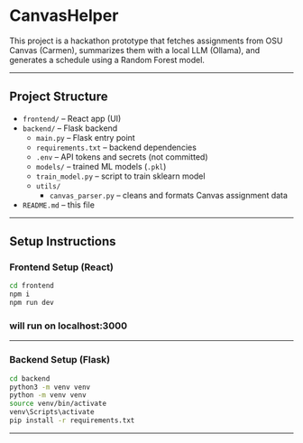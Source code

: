 # CanvasHelper

This project is a hackathon prototype that fetches assignments from OSU Canvas (Carmen), summarizes them with a local LLM (Ollama), and generates a schedule using a Random Forest model.

---

## Project Structure

- `frontend/` – React app (UI)
- `backend/` – Flask backend
  - `main.py` – Flask entry point
  - `requirements.txt` – backend dependencies
  - `.env` – API tokens and secrets (not committed)
  - `models/` – trained ML models (`.pkl`)
  - `train_model.py` – script to train sklearn model
  - `utils/`
    - `canvas_parser.py` – cleans and formats Canvas assignment data
- `README.md` – this file

---

## Setup Instructions

### Frontend Setup (React)

```bash
cd frontend
npm i
npm run dev
```

### will run on localhost:3000

---

### Backend Setup (Flask)

```bash
cd backend
python3 -m venv venv
python -m venv venv
source venv/bin/activate
venv\Scripts\activate
pip install -r requirements.txt
```

---
